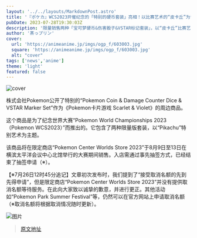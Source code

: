 ```yaml
---
layout: '../../layouts/MarkdownPost.astro'
title: '『ポケカ』WCS2023开催纪念的「特别的硬币套装」亮相！以比赛艺术的“皮卡丘”为设计【UPDATE】'
pubDate: 2023-07-28T19:30:03Z
description: '限量销售两种「宝可梦硬币&伤害骰子&VSTAR标记套装」，以“皮卡丘”比赛艺术为特色。'
author: '茶っプリン'
cover:
  url: 'https://animeanime.jp/imgs/ogp_f/603003.jpg'
  square: 'https://animeanime.jp/imgs/ogp_f/603003.jpg'
  alt: "cover"
tags: ['news','anime']
theme: 'light'
featured: false
---
```

![cover](https://animeanime.jp/imgs/ogp_f/603003.jpg)

株式会社Pokemon公开了特别的“Pokemon Coin & Damage Counter Dice & VSTAR Marker Set”作为《Pokemon卡片游戏 Scarlet & Violet》的周边商品。

这个商品是为了纪念世界大赛“Pokemon World Championships 2023（Pokemon WCS2023）”而推出的。它包含了两种限量版套装，以“Pikachu”特别艺术为主题。

该商品将在限定商店“Pokemon Center Worlds Store 2023”于8月9日至13日在横滨太平洋会议中心北馆举行的大赛期间销售。入店需通过事先抽签方式，已经结束了抽签申请（※）。

【※7月26日12时45分追记】文章初次发布时，我们提到了“接受取消名额的先到先得申请”，但是限定商店“Pokemon Center Worlds Store 2023”并没有提供取消名额等待服务。在此向大家致以诚挚的歉意，并进行更正。其他活动如“Pokemon Park Summer Festival”等，仍然可以在官方网站上申请取消名额（※取消名额将根据取消情况随时更新）。

![图片](https://www.pokemon.co.jp/info/2022/07/220726_gd01.jpg)

>[原文地址](https://animeanime.jp/article/2023/07/28/78904.html)  
